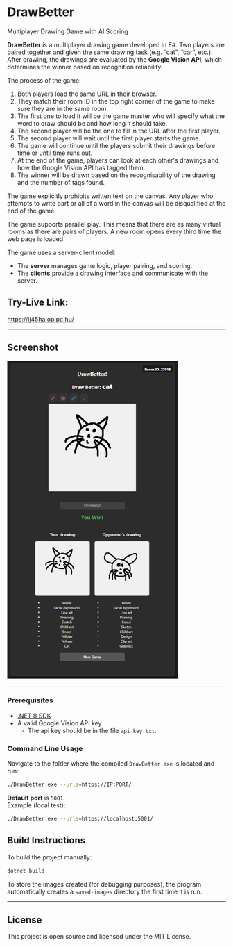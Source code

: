 # DrawBetter
Multiplayer Drawing Game with AI Scoring

**DrawBetter** is a multiplayer drawing game developed in F#. Two players are paired together and given the same drawing task (e.g. “cat”, “car”, etc.). After drawing, the drawings are evaluated by the **Google Vision API**, which determines the winner based on recognition reliability.

The process of the game:

1. Both players load the same URL in their browser.
2. They match their room ID in the top right corner of the game to make sure they are in the same room.
3. The first one to load it will be the game master who will specify what the word to draw should be and how long it should take.
4. The second player will be the one to fill in the URL after the first player.
5. The second player will wait until the first player starts the game.
6. The game will continue until the players submit their drawings before time or until time runs out.
7. At the end of the game, players can look at each other's drawings and how the Google Vision API has tagged them.
8. The winner will be drawn based on the recognisability of the drawing and the number of tags found.

The game explicitly prohibits written text on the canvas. Any player who attempts to write part or all of a word in the canvas will be disqualified at the end of the game.

The game supports parallel play. This means that there are as many virtual rooms as there are pairs of players. A new room opens every third time the web page is loaded.

The game uses a server-client model:
- The **server** manages game logic, player pairing, and scoring.
- The **clients** provide a drawing interface and communicate with the server.

## Try-Live Link: 

https://ij45ha.opipc.hu/

---

## Screenshot

![Screenshot](/Screenshots/DrawBetter02.png)

---

### Prerequisites
- [.NET 8 SDK](https://dotnet.microsoft.com/en-us/download/dotnet/8.0)
- A valid Google Vision API key
	- The api key should be in the file `api_key.txt`.


### Command Line Usage

Navigate to the folder where the compiled `DrawBetter.exe` is located and run:

```bash
./DrawBetter.exe --urls=https://IP:PORT/
```

**Default port** is `5001`.  
Example (local test):
```bash
./DrawBetter.exe --urls=https://localhost:5001/
```

## Build Instructions

To build the project manually:

```bash
dotnet build
```

To store the images created (for debugging purposes), the program automatically creates a `saved-images` directory the first time it is run.

---

## License

This project is open source and licensed under the MIT License.
